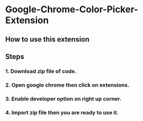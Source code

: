 # Google-Chrome-Color-Picker-Extension
## How to use this extension

## Steps
### 1. Download zip file of code. 
### 2. Open google chrome then click on extensions. 
### 3. Enable developer option on right up corner. 
### 4. Import zip file then you are ready to use it.
